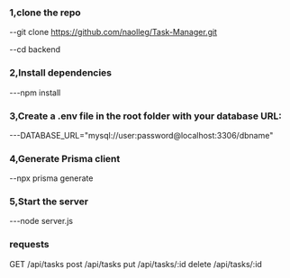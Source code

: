 
### 1,clone the repo

--git clone https://github.com/naolleg/Task-Manager.git

--cd backend


### 2,Install dependencies

---npm install


### 3,Create a .env file in the root folder with your database URL:

---DATABASE_URL="mysql://user:password@localhost:3306/dbname"


### 4,Generate Prisma client

--npx prisma generate


### 5,Start the server

---node server.js


### requests 
GET /api/tasks
post /api/tasks
put  /api/tasks/:id
delete /api/tasks/:id
            
             
